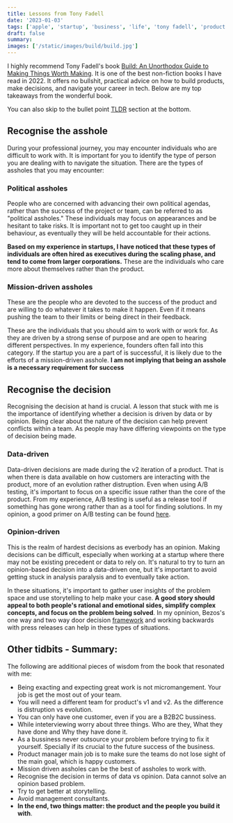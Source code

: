 ```yaml
---
title: Lessons from Tony Fadell
date: '2023-01-03'
tags: ['apple', 'startup', 'business', 'life', 'tony fadell', 'product']
draft: false
summary:
images: ['/static/images/build/build.jpg']
---
```


I highly recommend Tony Fadell's book [Build: An Unorthodox Guide to Making Things Worth Making](https://www.amazon.com/Build-Unorthodox-Guide-Making-Things/dp/0063046067). It is one of the best non-fiction books I have read in 2022. It offers no bullshit, practical advice on how to build products, make decisions, and navigate your career in tech. Below are my top takeaways from the wonderful book.

You can also skip to the bullet point [TLDR](#TLDR) section at the bottom.

## Recognise the asshole

During your professional journey, you may encounter individuals who are difficult to work with. It is important for you to identify the type of person you are dealing with to navigate the situation. There are the types of assholes that you may encounter:

### Political assholes

People who are concerned with advancing their own political agendas, rather than the success of the project or team, can be referred to as "political assholes." These individuals may focus on appearances and be hesitant to take risks. It is important not to get too caught up in their behaviour, as eventually they will be held accountable for their actions.

**Based on my experience in startups, I have noticed that these types of individuals are often hired as executives during the scaling phase, and tend to come from larger corporations.** These are the individuals who care more about themselves rather than the product.

### Mission-driven assholes

These are the people who are devoted to the success of the product and are willing to do whatever it takes to make it happen. Even if it means pushing the team to their limits or being direct in their feedback.

These are the individuals that you should aim to work with or work for. As they are driven by a strong sense of purpose and are open to hearing different perspectives. In my experience, founders often fall into this category. If the startup you are a part of is successful, it is likely due to the efforts of a mission-driven asshole. **I am not implying that being an asshole is a necessary requirement for success**

## Recognise the decision

Recognising the decision at hand is crucial. A lesson that stuck with me is the importance of identifying whether a decision is driven by data or by opinion. Being clear about the nature of the decision can help prevent conflicts within a team. As people may have differing viewpoints on the type of decision being made.

### Data-driven

Data-driven decisions are made during the v2 iteration of a product. That is when there is data available on how customers are interacting with the product, more of an evolution rather distruption. Even when using A/B testing, it's important to focus on a specific issue rather than the core of the product. From my experience, A/B testing is useful as a release tool if something has gone wrong rather than as a tool for finding solutions. In my opinion, a good primer on A/B testing can be found [here](https://www.reforge.com/blog/good-experiment-bad-experiment).

### Opinion-driven

This is the realm of hardest decisions as everbody has an opinion. Making decisions can be difficult, especially when working at a startup where there may not be existing precedent or data to rely on. It's natural to try to turn an opinion-based decision into a data-driven one, but it's important to avoid getting stuck in analysis paralysis and to eventually take action.

In these situations, it's important to gather user insights of the problem space and use storytelling to help make your case. **A good story should appeal to both people's rational and emotional sides, simplify complex concepts, and focus on the problem being solved**. In my opninion, Bezos's one way and two way door decision [framework](https://productmindset.substack.com/p/bezos-decision-making-framework#%C2%A7how-jeff-bezos-makes-decisions) and working backwards with press releases can help in these types of situations.

## <a name="TLDR"></a> Other tidbits - Summary:

The following are additional pieces of wisdom from the book that resonated with me:

- Being exacting and expecting great work is not micromangement. Your job is get the most out of your team.
- You will need a different team for product's v1 and v2. As the difference is distruption vs evolution.
- You can only have one customer, even if you are a B2B2C bussiness.
- While inteterviewing worry about three things. Who are they, What they have done and Why they have done it.
- As a bussiness never outsource your problem before trying to fix it yourself. Specially if its crucial to the future success of the business.
- Product manager main job is to make sure the teams do not lose sight of the main goal, which is happy customers.
- Mission driven assholes can be the best of assholes to work with.
- Recognise the decision in terms of data vs opinion. Data cannot solve an opinion based problem.
- Try to get better at storytelling.
- Avoid management consultants.
- **In the end, two things matter: the product and the people you build it with**.
